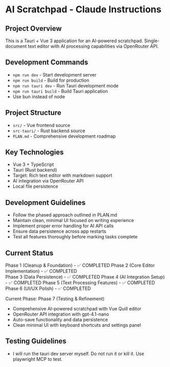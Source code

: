 # AI Scratchpad - Claude Instructions

## Project Overview
This is a Tauri + Vue 3 application for an AI-powered scratchpad. Single-document text editor with AI processing capabilities via OpenRouter API.

## Development Commands
- `npm run dev` - Start development server
- `npm run build` - Build for production  
- `npm run tauri dev` - Run Tauri development mode
- `npm run tauri build` - Build Tauri application
- Use bun instead of node

## Project Structure
- `src/` - Vue frontend source
- `src-tauri/` - Rust backend source
- `PLAN.md` - Comprehensive development roadmap

## Key Technologies
- Vue 3 + TypeScript
- Tauri (Rust backend)
- Target: Rich text editor with markdown support
- AI integration via OpenRouter API
- Local file persistence

## Development Guidelines
- Follow the phased approach outlined in PLAN.md
- Maintain clean, minimal UI focused on writing experience
- Implement proper error handling for AI API calls
- Ensure data persistence across app restarts
- Test all features thoroughly before marking tasks complete

## Current Status
Phase 1 (Cleanup & Foundation) - ✅ COMPLETED
Phase 2 (Core Editor Implementation) - ✅ COMPLETED  
Phase 3 (Data Persistence) - ✅ COMPLETED
Phase 4 (AI Integration Setup) - ✅ COMPLETED
Phase 5 (Text Processing Features) - ✅ COMPLETED
Phase 6 (UI/UX Polish) - ✅ COMPLETED

Current Phase: Phase 7 (Testing & Refinement)
- Comprehensive AI-powered scratchpad with Vue Quill editor
- OpenRouter API integration with gpt-4.1-nano
- Auto-save functionality and data persistence
- Clean minimal UI with keyboard shortcuts and settings panel

## Testing Guidelines
- I will run the tauri dev server myself. Do not run it or kill it. Use playwright MCP to test.